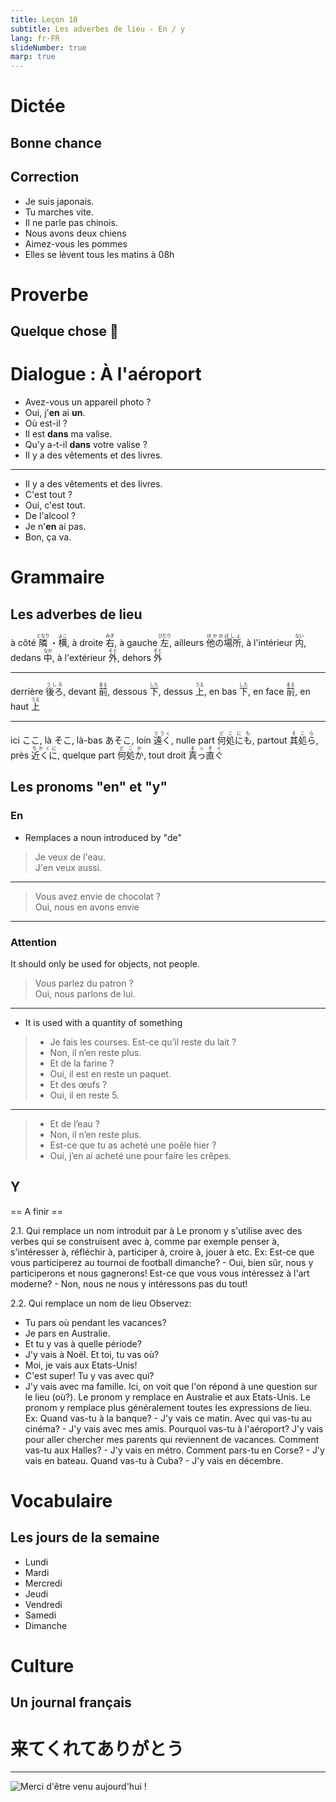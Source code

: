 ```yaml
---
title: Leçon 10
subtitle: Les adverbes de lieu - En / y
lang: fr-FR
slideNumber: true
marp: true
---
```


# Dictée

## Bonne chance

## Correction

- Je suis japonais.
- Tu marches vite.
- Il ne parle pas chinois.
- Nous avons deux chiens
- Aimez-vous les pommes
- Elles se lèvent tous les matins à 08h

# Proverbe

## Quelque chose 🔔

# Dialogue : À l'aéroport

- Avez-vous un appareil photo ?
- Oui, j'**en** ai **un**.
- Où est-il ?
- Il est **dans** ma valise.
- Qu'y a-t-il **dans** votre valise ?
- Il y a des vêtements et des livres.

----

- Il y a des vêtements et des livres.
- C'est tout ?
- Oui, c'est tout.
- De l'alcool ?
- Je n'**en** ai pas.
- Bon, ça va.

# Grammaire

## Les adverbes de lieu

à côté <ruby>隣<rt>となり</rt>・<rt> </rt>横<rt>よこ</rt></ruby>, à droite <ruby>右<rt>みぎ</rt></ruby>, à gauche <ruby>左<rt>ひだり</rt></ruby>, ailleurs <ruby>他の場所<rt>ほかのばしょ</rt></ruby>, à l'intérieur <ruby>内<rt>ない</rt></ruby>, dedans <ruby>中<rt>なか</rt></ruby>, à l'extérieur <ruby>外<rt>そと</rt></ruby>, dehors <ruby>外<rt>そと</rt></ruby>

----

derrière <ruby>後ろ<rt>うしろ</rt></ruby>, devant <ruby>前<rt>まえ</rt></ruby>, dessous <ruby>下<rt>した</rt></ruby>, dessus <ruby>上<rt>うえ</rt></ruby>, en bas <ruby>下<rt>した</rt></ruby>, en face <ruby>前<rt>まえ</rt></ruby>, en haut <ruby>上<rt>うえ</rt></ruby>

----

ici <ruby>ここ</ruby>, là <ruby>そこ</ruby>, là-bas <ruby>あそこ</ruby>, loin <ruby>遠く<rt>とうく</rt></ruby>, nulle part <ruby>何処にも<rt>どこにも</rt></ruby>, partout <ruby>其処ら<rt>そこら</rt></ruby>, près <ruby>近くに<rt>ちかくに</rt></ruby>, quelque part <ruby>何処か<rt>どこか</rt></ruby>, tout droit <ruby>真っ直ぐ<rt>まっすぐ</rt></ruby>

## Les pronoms "en" et "y"

### En

- Remplaces a noun introduced by "de"

> Je veux de l'eau.  
> J'en veux aussi.

----

> Vous avez envie de chocolat ?  
> Oui, nous en avons envie

----

### Attention

It should only be used for objects, not people.

> Vous parlez du patron ?  
> Oui, nous parlons de lui.

----

- It is used with a quantity of something

> - Je fais les courses. Est-ce qu’il reste du lait ?  
> - Non, il n’en reste plus.  
> - Et de la farine ?  
> - Oui, il est en reste un paquet.  
> - Et des œufs ?  
> - Oui, il en reste 5.

----

> - Et de l’eau ?  
> - Non, il n’en reste plus.  
> - Est-ce que tu as acheté une poêle hier ?  
> - Oui, j’en ai acheté une pour faire les crêpes.

## Y

== A finir ==

2.1. Qui remplace un nom introduit par à
Le pronom y s'utilise avec des verbes qui se construisent avec à, comme par exemple penser à, s'intéresser à, réfléchir à, participer à, croire à, jouer à etc.
Ex: Est-ce que vous participerez au tournoi de football dimanche? - Oui, bien sûr, nous y participerons et nous gagnerons!
      Est-ce que vous vous intéressez à l'art moderne? - Non, nous ne nous y intéressons pas du tout!

2.2. Qui remplace un nom de lieu
Observez:
- Tu pars où pendant les vacances?
- Je pars en Australie.
- Et tu y vas à quelle période?
- J'y vais à Noël. Et toi, tu vas où?
- Moi, je vais aux Etats-Unis!
- C'est super! Tu y vas avec qui?
- J'y vais avec ma famille.
Ici, on voit que l'on répond à une question sur le lieu (où?). Le pronom y remplace en Australie et aux Etats-Unis. 
Le pronom y remplace plus généralement toutes les expressions de lieu.
Ex: Quand vas-tu à la banque? - J'y vais ce matin.
Avec qui vas-tu au cinéma? - J'y vais avec mes amis.
Pourquoi vas-tu à l'aéroport? J'y vais pour aller chercher mes parents qui reviennent de vacances. 
Comment vas-tu aux Halles? - J'y vais en métro.
Comment pars-tu en Corse? - J'y vais en bateau.
Quand vas-tu à Cuba? - J'y vais en décembre.

# Vocabulaire

## Les jours de la semaine

- Lundi
- Mardi
- Mercredi
- Jeudi
- Vendredi
- Samedi
- Dimanche

# Culture

## Un journal français

# 来てくれてありがとう

----

![Merci d'être venu aujourd'hui !](../assets/chien.jpg)